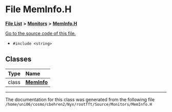 
# File MemInfo.H


[**File List**](files.md) **>** [**Monitors**](dir_4fa83310393b8822261146acd1fffc8a.md) **>** [**MemInfo.H**](MemInfo_8H.md)

[Go to the source code of this file.](MemInfo_8H_source.md)



* `#include <string>`










## Classes

| Type | Name |
| ---: | :--- |
| class | [**MemInfo**](classMemInfo.md) <br> |














------------------------------
The documentation for this class was generated from the following file `/home/uni06/cosmo/cbehren2/Nyx/rootfft/Source/Monitors/MemInfo.H`